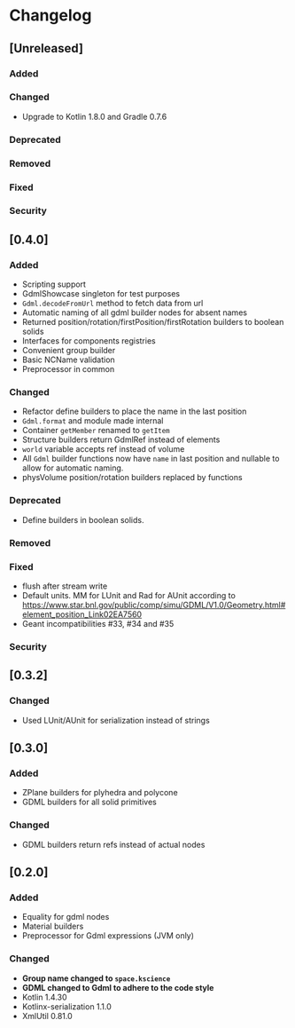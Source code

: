 # Changelog

## [Unreleased]
### Added

### Changed
- Upgrade to Kotlin 1.8.0 and Gradle 0.7.6

### Deprecated

### Removed

### Fixed

### Security
## [0.4.0]
### Added
- Scripting support
- GdmlShowcase singleton for test purposes
- `Gdml.decodeFromUrl` method to fetch data from url
- Automatic naming of all gdml builder nodes for absent names
- Returned position/rotation/firstPosition/firstRotation builders to boolean solids
- Interfaces for components registries
- Convenient group builder
- Basic NCName validation
- Preprocessor in common

### Changed
- Refactor define builders to place the name in the last position
- `Gdml.format` and module made internal
- Container `getMember` renamed to `getItem`
- Structure builders return GdmlRef instead of elements
- `world` variable accepts ref instead of volume
- All `Gdml` builder functions now have `name` in last position and nullable to allow for automatic naming.
- physVolume position/rotation builders replaced by functions

### Deprecated
- Define builders in boolean solids.

### Removed

### Fixed
- flush after stream write
- Default units. MM for LUnit and Rad for AUnit according to https://www.star.bnl.gov/public/comp/simu/GDML/V1.0/Geometry.html#element_position_Link02EA7560
- Geant incompatibilities #33, #34 and #35

### Security

## [0.3.2]

### Changed
- Used LUnit/AUnit for serialization instead of strings

## [0.3.0]
### Added
- ZPlane builders for plyhedra and polycone
- GDML builders for all solid primitives

### Changed
- GDML builders return refs instead of actual nodes

## [0.2.0]
### Added
- Equality for gdml nodes
- Material builders
- Preprocessor for Gdml expressions (JVM only)

### Changed
- **Group name changed to `space.kscience`**
- **GDML changed to Gdml to adhere to the code style**
- Kotlin 1.4.30
- Kotlinx-serialization 1.1.0
- XmlUtil 0.81.0

